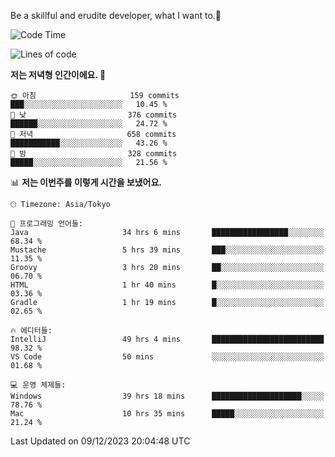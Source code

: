 Be a skillful and erudite developer, what I want to.👶

<!--START_SECTION:waka-->
![Code Time](http://img.shields.io/badge/Code%20Time-337%20hrs%2014%20mins-blue)

![Lines of code](https://img.shields.io/badge/%EC%A0%80%EB%8A%94%20%EC%97%AC%ED%83%9C%EA%B9%8C%EC%A7%80%20-744.7%20thousand%20%EC%A4%84%EC%9D%98%20%EC%BD%94%EB%93%9C%EB%A5%BC%20%EC%9E%91%EC%84%B1%ED%96%88%EC%96%B4%EC%9A%94.-blue)

**저는 저녁형 인간이에요. 🦉** 

```text
🌞 아침                     159 commits         ███░░░░░░░░░░░░░░░░░░░░░░   10.45 % 
🌆 낮　                     376 commits         ██████░░░░░░░░░░░░░░░░░░░   24.72 % 
🌃 저녁                     658 commits         ███████████░░░░░░░░░░░░░░   43.26 % 
🌙 밤　                     328 commits         █████░░░░░░░░░░░░░░░░░░░░   21.56 % 
```


📊 **저는 이번주를 이렇게 시간을 보냈어요.** 

```text
🕑︎ Timezone: Asia/Tokyo

💬 프로그래밍 언어들: 
Java                     34 hrs 6 mins       █████████████████░░░░░░░░   68.34 % 
Mustache                 5 hrs 39 mins       ███░░░░░░░░░░░░░░░░░░░░░░   11.35 % 
Groovy                   3 hrs 20 mins       ██░░░░░░░░░░░░░░░░░░░░░░░   06.70 % 
HTML                     1 hr 40 mins        █░░░░░░░░░░░░░░░░░░░░░░░░   03.36 % 
Gradle                   1 hr 19 mins        █░░░░░░░░░░░░░░░░░░░░░░░░   02.65 % 

🔥 에디터들: 
IntelliJ                 49 hrs 4 mins       █████████████████████████   98.32 % 
VS Code                  50 mins             ░░░░░░░░░░░░░░░░░░░░░░░░░   01.68 % 

💻 운영 체제들: 
Windows                  39 hrs 18 mins      ████████████████████░░░░░   78.76 % 
Mac                      10 hrs 35 mins      █████░░░░░░░░░░░░░░░░░░░░   21.24 % 
```


 Last Updated on 09/12/2023 20:04:48 UTC
<!--END_SECTION:waka-->
